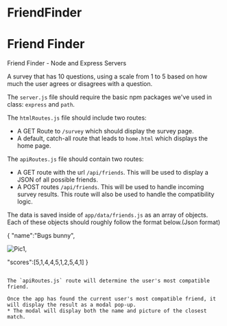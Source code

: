 # FriendFinder

# Friend Finder
Friend Finder - Node and Express Servers

A survey that has 10 questions, using a scale from 1 to 5 based on how much the user agrees or disagrees with a question.

The `server.js` file should require the basic npm packages we've used in class: `express` and `path`.

The `htmlRoutes.js` file should include two routes:

* A GET Route to `/survey` which should display the survey page.
* A default, catch-all route that leads to `home.html` which displays the home page.

The `apiRoutes.js` file should contain two routes:

* A GET route with the url `/api/friends`. This will be used to display a JSON of all possible friends.
* A POST routes `/api/friends`. This will be used to handle incoming survey results. This route will also be used to handle the compatibility logic.

The data is saved inside of `app/data/friends.js` as an array of objects. Each of these objects should roughly follow the format below.(Json format)

{
"name":"Bugs bunny",

![Pic1](https://media.tenor.com/images/5e3525bc9a2495d557175eadecdf44ea/tenor.gif),

"scores":[5,1,4,4,5,1,2,5,4,1]
}
```

The `apiRoutes.js` route will determine the user's most compatible friend.

Once the app has found the current user's most compatible friend, it will display the result as a modal pop-up.
* The modal will display both the name and picture of the closest match.
